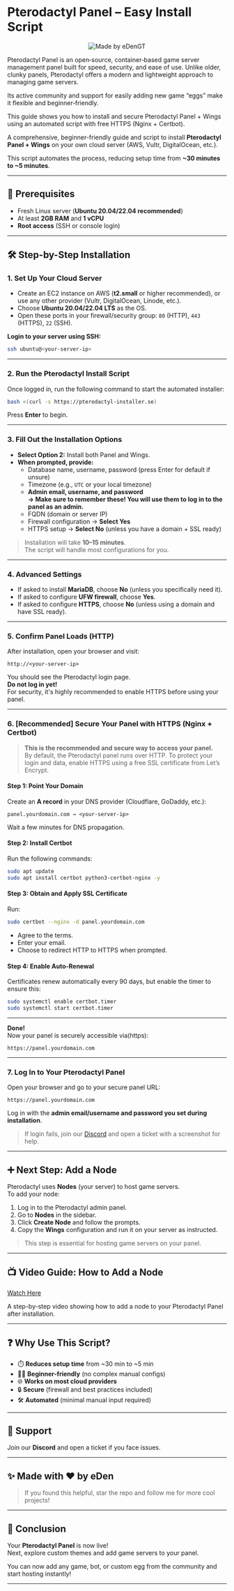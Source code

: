 # Pterodactyl Panel – Easy Install Script

<div align="center">
  <img src="https://img.shields.io/badge/Made%20by-eDen-blueviolet?style=for-the-badge&logo=github" alt="Made by eDenGT">
</div>

Pterodactyl Panel is an open‑source, container‑based game server management panel built for speed, security, and ease of use. Unlike older, clunky panels, Pterodactyl offers a modern and lightweight approach to managing game servers.

Its active community and support for easily adding new game “eggs” make it flexible and beginner‑friendly.

This guide shows you how to install and secure Pterodactyl Panel + Wings using an automated script with free HTTPS (Nginx + Certbot).

A comprehensive, beginner-friendly guide and script to install **Pterodactyl Panel + Wings** on your own cloud server (AWS, Vultr, DigitalOcean, etc.).  

This script automates the process, reducing setup time from **~30 minutes to ~5 minutes**.

---

## 🚦 Prerequisites

-   Fresh Linux server (**Ubuntu 20.04/22.04 recommended**)
-   At least **2GB RAM** and **1 vCPU**
-   **Root access** (SSH or console login)

---

## 🛠️ Step-by-Step Installation

### 1. Set Up Your Cloud Server

-   Create an EC2 instance on AWS (**t2.small** or higher recommended), or use any other provider (Vultr, DigitalOcean, Linode, etc.).
-   Choose **Ubuntu 20.04/22.04 LTS** as the OS.
-   Open these ports in your firewall/security group: `80` (HTTP), `443` (HTTPS), `22` (SSH).

**Login to your server using SSH:**

```bash
ssh ubuntu@<your-server-ip>
```

---

### 2. Run the Pterodactyl Install Script

Once logged in, run the following command to start the automated installer:

```bash
bash <(curl -s https://pterodactyl-installer.se)
```

Press **Enter** to begin.

---

### 3. Fill Out the Installation Options

-   **Select Option 2:** Install both Panel and Wings.
-   **When prompted, provide:**
    -   Database name, username, password (press Enter for default if unsure)
    -   Timezone (e.g., `UTC` or your local timezone)
    -   **Admin email, username, and password**  
        **→ Make sure to remember these! You will use them to log in to the panel as an admin.**
    -   FQDN (domain or server IP)
    -   Firewall configuration → **Select Yes**
    -   HTTPS setup → **Select No** (unless you have a domain + SSL ready)

> Installation will take **10–15 minutes**.  
> The script will handle most configurations for you.

---

### 4. Advanced Settings

-   If asked to install **MariaDB**, choose **No** (unless you specifically need it).
-   If asked to configure **UFW firewall**, choose **Yes**.
-   If asked to configure **HTTPS**, choose **No** (unless using a domain and have SSL ready).

---

### 5. Confirm Panel Loads (HTTP)

After installation, open your browser and visit:

```
http://<your-server-ip>
```

You should see the Pterodactyl login page.  
**Do not log in yet!**  
For security, it's highly recommended to enable HTTPS before using your panel.

---

### 6. [Recommended] Secure Your Panel with HTTPS (Nginx + Certbot)

> **This is the recommended and secure way to access your panel.**  
> By default, the Pterodactyl panel runs over HTTP. To protect your login and data, enable HTTPS using a free SSL certificate from Let’s Encrypt.

#### Step 1: Point Your Domain

Create an **A record** in your DNS provider (Cloudflare, GoDaddy, etc.):

```
panel.yourdomain.com → <your-server-ip>
```

Wait a few minutes for DNS propagation.

#### Step 2: Install Certbot

Run the following commands:

```bash
sudo apt update
sudo apt install certbot python3-certbot-nginx -y
```

#### Step 3: Obtain and Apply SSL Certificate

Run:

```bash
sudo certbot --nginx -d panel.yourdomain.com
```

-   Agree to the terms.
-   Enter your email.
-   Choose to redirect HTTP to HTTPS when prompted.

#### Step 4: Enable Auto-Renewal

Certificates renew automatically every 90 days, but enable the timer to ensure this:

```bash
sudo systemctl enable certbot.timer
sudo systemctl start certbot.timer
```

---

**Done!**  
Now your panel is securely accessible via(https):

```
https://panel.yourdomain.com
```

---

### 7. Log In to Your Pterodactyl Panel

Open your browser and go to your secure panel URL:

```
https://panel.yourdomain.com
```

Log in with the **admin email/username and password you set during installation**.

> If login fails, join our [Discord](https://discord.gg/) and open a ticket with a screenshot for help.

---

## ➕ Next Step: Add a Node

Pterodactyl uses **Nodes** (your server) to host game servers.  
To add your node:

1. Log in to the Pterodactyl admin panel.
2. Go to **Nodes** in the sidebar.
3. Click **Create Node** and follow the prompts.
4. Copy the **Wings** configuration and run it on your server as instructed.

> This step is essential for hosting game servers on your panel.

---

## 📺 Video Guide: How to Add a Node

[Watch Here](#) <!-- Replace # with your actual video link if available -->

A step-by-step video showing how to add a node to your Pterodactyl Panel after installation.

---

## ❓ Why Use This Script?

-   ⏱️ **Reduces setup time** from ~30 min to ~5 min
-   🧑‍💻 **Beginner-friendly** (no complex manual configs)
-   🌐 **Works on most cloud providers**
-   🔒 **Secure** (firewall and best practices included)
-   🛠️ **Automated** (minimal manual input required)

---

## 🛟 Support

Join our **Discord** and open a ticket if you face issues.

---

## ✨ Made with ❤️ by eDen

> If you found this helpful, star the repo and follow me for more cool projects!

---

## 🎉 Conclusion

Your **Pterodactyl Panel** is now live!  
Next, explore custom themes and add game servers to your panel.

You can now add any game, bot, or custom egg from the community and start hosting instantly!

---
